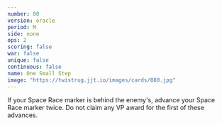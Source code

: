 ```yaml
---
number: 80
version: oracle
period: M
side: none
ops: 2
scoring: false
war: false
unique: false
continuous: false
name: One Small Step
image: "https://twistrug.jjt.io/images/cards/080.jpg"
---
```

If your Space Race marker is behind the enemy's, advance your Space Race marker twice. Do not claim any VP award for the first of these advances.

